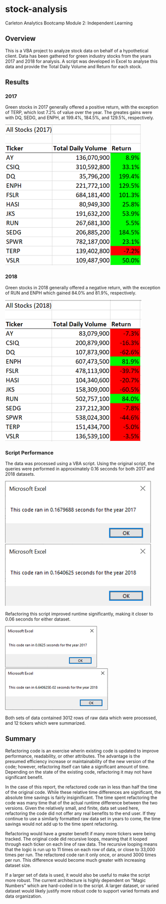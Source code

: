 # stock-analysis
Carleton Analytics Bootcamp Module 2: Independent Learning

## Overview
This is a VBA project to analyze stock data on behalf of a hypothetical client. Data has been gathered for green industry stocks from the years 2017 and 2018 for analysis. A script was developed in Excel to analyse this data and provide the Total Daily Volume and Return for each stock.

## Results
### 2017
Green stocks in 2017 generally offered a positive return, with the exception of TERP, which lost 7.2% of value over the year. The greates gains were with DQ, SEDG, and ENPH, at 199.4%, 184.5%, and 129.5%, respectively. 

![2017 Results](./Resources/VBA_Challenge_2017_Results.png)

### 2018
Green stocks in 2018 generally offered a negative return, with the exception of RUN and ENPH which gained 84.0% and 81.9%, respectively.

![2018 Results](./Resources/VBA_Challenge_2018_Results.png)

### Script Performance
The data was processed using a VBA script. Using the original script, the queries were performed in approximately 0.16 seconds for both 2017 and 2018 datasets.

![2017 Original Runtime](./Resources/VBA_Challenge_2017_ClassworkRuntime.png) ![2018 Original Runtime](./Resources/VBA_Challenge_2018_ClassworkRuntime.png) 

Refactoring this script improved runtime significantly, making it closer to 0.06 seconds for either dataset. 

![2017 Refactored Runtime](./Resources/VBA_Challenge_2017.png) 
![2018 Refactored Runtime](./Resources/VBA_Challenge_2018.png) 

Both sets of data contained 3012 rows of raw data which were processed, and 12 tickers which were summarized.

## Summary
Refactoring code is an exercise wherin existing code is updated to improve performance, readability, or other attributes. The advantage is the presumed efficiency increase or maintainability of the new version of the code; however, refactoring itself can take a significant amount of time. Depending on the state of the existing code, refactoring it may not have significant benefit.

In the case of this report, the refactored code ran in less than half the time of the original code. While these relative time differences are significant, the absolute time savings is fairly insiginificant. The time spent refactoring the code was many time that of the actual runtime difference between the two versions. Given the relatively small, and finite, data set used here, refactoring the code did not offer any real benefits to the end user. If they continue to use a similarly formatted raw data set in years to come, the time savings would not add up to the time spent refactoring.

Refactoring would have a greater benefit if many more tickers were being tracked. The original code did recursive loops, meaning that it looped through each ticker on each line of raw data. The recursive looping means that the logic is run up to 11 times on each row of data, or close to 33,000 times per run. The refactored code ran it only once, or around 3000 times per run. This difference would become much greater with increasing dataset size.

If a larger set of data is used, it would also be useful to make the script more robust. The current architecture is highly dependent on "Magic Numbers" which are hard-coded in to the script.  A larger dataset, or varied dataset would likely justify more robust code to support varied formats and data organization. 

